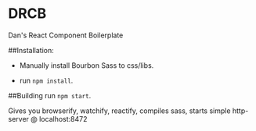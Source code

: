 # DRCB
Dan's React Component Boilerplate

##Installation:
* Manually install Bourbon Sass to css/libs.

* run ```npm install```.

##Building
run ```npm start```.

Gives you browserify, watchify, reactify, compiles sass, starts simple http-server @ localhost:8472
